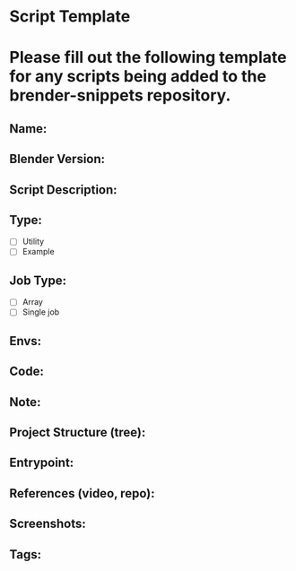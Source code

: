 # Script Template

# Please fill out the following template for any scripts being added to the brender-snippets repository.

## Name:
<!-- Enter the name of the script -->

## Blender Version:
<!-- Specify the Blender version compatible with the script -->

## Script Description:
<!-- Briefly describe what the script does -->

## Type:
<!-- Indicate whether it's a utility or an example -->
- [ ] Utility
- [ ] Example

## Job Type:
<!-- Indicate the type of job the script performs -->
- [ ] Array
- [ ] Single job

## Envs:
<!-- Define the required environment variables -->

## Code:
<!-- Include the script code -->

## Note:
<!-- Any additional notes about the script -->

## Project Structure (tree):
<!-- Provide the project structure (a single script or project folder) -->

## Entrypoint:
<!-- Define the entry point of the script -->

## References (video, repo):
<!-- Provide references like videos or related repositories -->

## Screenshots:
<!-- Include relevant screenshots -->

## Tags:
<!-- Add relevant tags for the script -->
